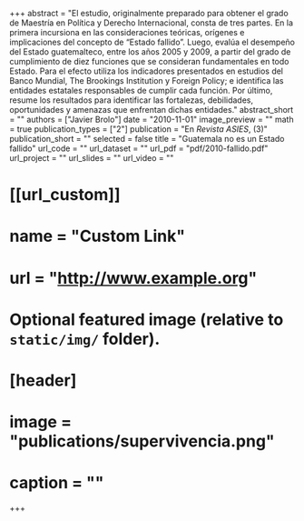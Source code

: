 +++
abstract = "El estudio, originalmente preparado para obtener el grado de Maestría en Política y Derecho Internacional, consta de tres partes. En la primera incursiona en las consideraciones teóricas, orígenes e implicaciones del concepto de “Estado fallido”. Luego, evalúa el desempeño del Estado guatemalteco, entre los años 2005 y 2009, a partir del grado de cumplimiento de diez funciones que se consideran fundamentales en todo Estado. Para el efecto utiliza los indicadores presentados en estudios del Banco Mundial, The Brookings Institution y Foreign Policy; e identifica las entidades estatales responsables de cumplir cada función. Por último, resume los resultados para identificar las fortalezas, debilidades, oportunidades y amenazas que enfrentan dichas entidades."
abstract_short = ""
authors = ["Javier Brolo"]
date = "2010-11-01"
image_preview = ""
math = true
publication_types = ["2"]
publication = "En *Revista ASIES*, (3)"
publication_short = ""
selected = false
title = "Guatemala no es un Estado fallido"
url_code = ""
url_dataset = ""
url_pdf = "pdf/2010-fallido.pdf"
url_project = ""
url_slides = ""
url_video = ""

# [[url_custom]]
# name = "Custom Link"
# url = "http://www.example.org"

# Optional featured image (relative to `static/img/` folder).
# [header]
# image = "publications/supervivencia.png"
# caption = ""

+++